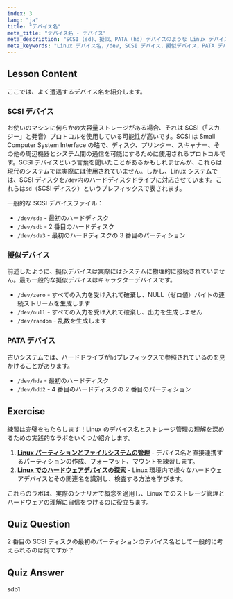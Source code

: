 ```yaml
---
index: 3
lang: "ja"
title: "デバイス名"
meta_title: "デバイス名 - デバイス"
meta_description: "SCSI (sd)、擬似、PATA (hd) デバイスのような Linux デバイス名を学びましょう。この初心者向けガイドで、/dev/sda、/dev/null などを理解しましょう。"
meta_keywords: "Linux デバイス名，/dev, SCSI デバイス，擬似デバイス，PATA デバイス，Linux チュートリアル，初心者向け Linux, デバイスファイル"
---
```


## Lesson Content

ここでは、よく遭遇するデバイス名を紹介します。

### SCSI デバイス

お使いのマシンに何らかの大容量ストレージがある場合、それは SCSI（「スカジー」と発音）プロトコルを使用している可能性が高いです。SCSI は Small Computer System Interface の略で、ディスク、プリンター、スキャナー、その他の周辺機器とシステム間の通信を可能にするために使用されるプロトコルです。SCSI デバイスという言葉を聞いたことがあるかもしれませんが、これらは現代のシステムでは実際には使用されていません。しかし、Linux システムでは、SCSI ディスクを`/dev`内のハードディスクドライブに対応させています。これらは`sd`（SCSI ディスク）というプレフィックスで表されます。

一般的な SCSI デバイスファイル：

- `/dev/sda` - 最初のハードディスク
- `/dev/sdb` - 2 番目のハードディスク
- `/dev/sda3` - 最初のハードディスクの 3 番目のパーティション

### 擬似デバイス

前述したように、擬似デバイスは実際にはシステムに物理的に接続されていません。最も一般的な擬似デバイスはキャラクターデバイスです。

- `/dev/zero` - すべての入力を受け入れて破棄し、NULL（ゼロ値）バイトの連続ストリームを生成します
- `/dev/null` - すべての入力を受け入れて破棄し、出力を生成しません
- `/dev/random` - 乱数を生成します

### PATA デバイス

古いシステムでは、ハードドライブが`hd`プレフィックスで参照されているのを見かけることがあります。

- `/dev/hda` - 最初のハードディスク
- `/dev/hdd2` - 4 番目のハードディスクの 2 番目のパーティション

## Exercise

練習は完璧をもたらします！Linux のデバイス名とストレージ管理の理解を深めるための実践的なラボをいくつか紹介します。

1. **[Linux パーティションとファイルシステムの管理](https://labex.io/ja/labs/comptia-manage-linux-partitions-and-filesystems-590845)** - デバイス名と直接連携するパーティションの作成、フォーマット、マウントを練習します。
2. **[Linux でのハードウェアデバイスの探索](https://labex.io/ja/labs/comptia-explore-hardware-devices-in-linux-590861)** - Linux 環境内で様々なハードウェアデバイスとその関連名を識別し、検査する方法を学びます。

これらのラボは、実際のシナリオで概念を適用し、Linux でのストレージ管理とハードウェアの理解に自信をつけるのに役立ちます。

## Quiz Question

2 番目の SCSI ディスクの最初のパーティションのデバイス名として一般的に考えられるのは何ですか？

## Quiz Answer

sdb1
